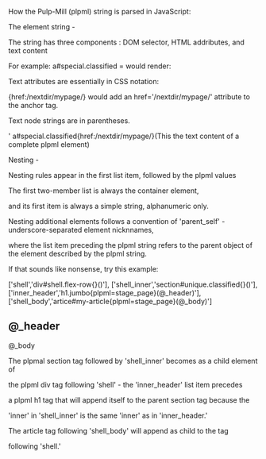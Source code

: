 
How the Pulp-Mill (plpml) string is parsed in JavaScript:

The element string -

The string has three components : DOM selector, HTML addributes, and text content

For example: a#special.classified = would render: <a id='special' class='classified'></a>

Text attributes are essentially in CSS notation:

{href:/nextdir/mypage/} would add an href='/nextdir/mypage/' attribute to the anchor tag.

Text node strings are in parentheses.

'
a#special.classified{href:/nextdir/mypage/}(This the text content of a complete plpml element)

Nesting -

Nesting rules appear in the first list item, followed by the plpml values

The first two-member list is always the container element,

and its first item is always a simple string, alphanumeric only.

Nesting additional elements follows a convention of 'parent_self' - underscore-separated element nicknnames,

where the list item preceding the plpml string refers to the parent object of the element described by the plpml string.

If that sounds like nonsense, try this example:

  ['shell','div#shell.flex-row{}()'],
  ['shell_inner','section#unique.classified{}()'],
  ['inner_header','h1.jumbo{plpml=stage_page}(@_header)'],
  ['shell_body','artice#my-article{plpml=stage_page}(@_body)']

  <div id="shell" class="flex-fow">
   <section id="unqiue class="classified">
     <h1 class="jumbo" plpml="stage_page">@_header</h1>
   </section>
   <article plpml="stage_page">@_body</article>
  </div>  

The plpmal section tag followed by 'shell_inner' becomes as a child element of

the plpml div tag following 'shell' - the 'inner_header' list item precedes

a plpml h1 tag that will append itself to the parent section tag because the

'inner' in 'shell_inner' is the same 'inner' as in 'inner_header.'

The article tag following 'shell_body' will append as child to the tag  

following 'shell.'  
